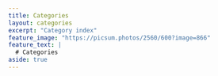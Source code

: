 ```yaml
---
title: Categories
layout: categories
excerpt: "Category index"
feature_image: "https://picsum.photos/2560/600?image=866"
feature_text: |
  # Categories
aside: true
---
```

